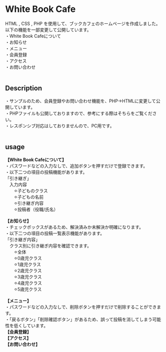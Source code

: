 # White Book Cafe
HTML , CSS  , PHP を使用して、ブックカフェのホームページを作成しました。<br>
以下の機能を一部変更して公開しています。<br>
・White Book Cafeについて<br>
・お知らせ<br>
・メニュー<br>
・会員登録<br>
・アクセス<br>
・お問い合わせ<br>
<br>
## Description
・サンプルのため、会員登録やお問い合わせ機能を、PHP→HTMLに変更して公開しています。<br>
・PHPファイルも公開しておりますので、参考にする際はそちらをご覧ください。<br>
・レスポンシブ対応はしておりませんので、PC用です。<br>
<br>


## usage
__【White Book Cafeについて】__<br>
・パスワードなどの入力なしで、追加ボタンを押すだけで登録できます。<br>
・以下二つの項目の投稿機能があります。<br>
「引き継ぎ」<br>
&emsp;入力内容<br>
&emsp;&emsp;⚪︎子どものクラス<br>
&emsp;&emsp;⚪︎子どもの名前<br>
&emsp;&emsp;⚪︎引き継ぎ内容<br>
&emsp;&emsp;⚪︎投稿者（役職/氏名）<br>
<br>
__【お知らせ】__<br>
・チェックボックスがあるため、解決済みか未解決か明確になります。<br>
・以下二つの項目の投稿一覧表示機能があります。<br>
「引き継ぎ内容」<br>
&emsp;クラス別に引き継ぎ内容を確認できます。<br>
&emsp;&emsp;⚪︎全体<br>
&emsp;&emsp;⚪︎0歳児クラス<br>
&emsp;&emsp;⚪︎1歳児クラス<br>
&emsp;&emsp;⚪︎2歳児クラス<br>
&emsp;&emsp;⚪︎3歳児クラス<br>
&emsp;&emsp;⚪︎4歳児クラス<br>
&emsp;&emsp;⚪︎5歳児クラス<br>
<br>
__【メニュー】__<br>
・パスワードなどの入力なしで、削除ボタンを押すだけで削除することができます。<br>
・「戻るボタン」「削除確認ボタン」があるため、誤って投稿を消してしまう可能性を低くしています。
<br>
__【会員登録】__<br>
__【アクセス】__<br>
__【お問い合わせ】__<br>
